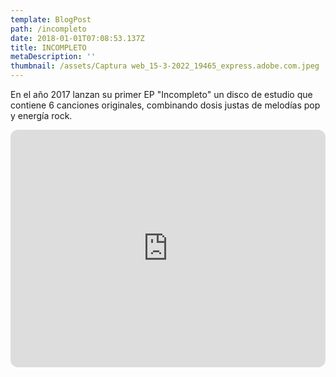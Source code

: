 ```yaml
---
template: BlogPost
path: /incompleto
date: 2018-01-01T07:08:53.137Z
title: INCOMPLETO
metaDescription: ''
thumbnail: /assets/Captura web_15-3-2022_19465_express.adobe.com.jpeg
---
```

En el año 2017 lanzan su primer EP "Incompleto" un disco de estudio que contiene 6 canciones originales, combinando dosis justas de melodías pop y energía rock.

<iframe style="border-radius:12px" src="https://open.spotify.com/embed/album/6lTbTAvep8j6lpbxQ6KvFM?utm_source=generator" width="100%" height="380" frameBorder="0" allowfullscreen="" allow="autoplay; clipboard-write; encrypted-media; fullscreen; picture-in-picture"></iframe>
